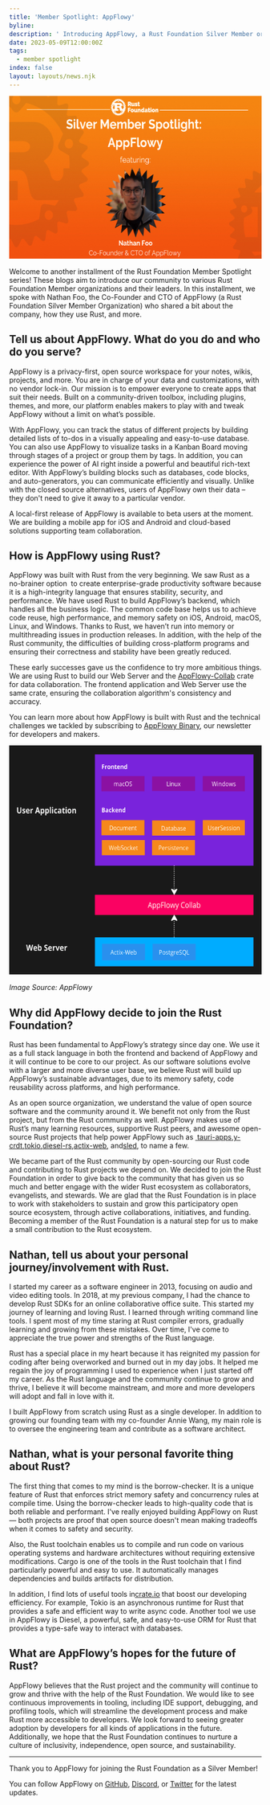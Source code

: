 ```yaml
---
title: 'Member Spotlight: AppFlowy'
byline:
description: ' Introducing AppFlowy, a Rust Foundation Silver Member organization.'
date: 2023-05-09T12:00:00Z
tags:
  - member spotlight
index: false
layout: layouts/news.njk
---
```

<img src="/img/news/2023-05-09-appflowy-member-spotlight/appflowy.png" width="580" height="324" alt="Member Spotlight: AppFlowy Featuring Co-Founder &amp; CTO Nathan Foo" title="AppFlowy Member Spotlight Featuring Co-Founder &amp; CTO Nathan Foo" />

Welcome to another installment of the Rust Foundation Member Spotlight series! These blogs aim to introduce our community to various Rust Foundation Member organizations and their leaders. In this installment, we spoke with Nathan Foo, the Co-Founder and CTO of AppFlowy (a Rust Foundation Silver Member Organization) who shared a bit about the company, how they use Rust, and more.&nbsp;

## **Tell us about AppFlowy. What do you do and who do you serve?**

AppFlowy is a privacy-first, open source workspace for your notes, wikis, projects, and more. You are in charge of your data and customizations, with no vendor lock-in. Our mission is to empower everyone to create apps that suit their needs. Built on a community-driven toolbox, including plugins, themes, and more, our platform enables makers to play with and tweak AppFlowy without a limit on what’s possible.

With AppFlowy, you can track the status of different projects by building detailed lists of to-dos in a visually appealing and easy-to-use database. You can also use AppFlowy to visualize tasks in a Kanban Board moving through stages of a project or group them by tags. In addition, you can experience the power of AI right inside a powerful and beautiful rich-text editor. With AppFlowy’s building blocks such as databases, code blocks, and auto-generators, you can communicate efficiently and visually. Unlike with the closed source alternatives, users of AppFlowy own their data – they don't need to give it away to a particular vendor.

A local-first release of AppFlowy is available to beta users at the moment. We are building a mobile app for iOS and Android and cloud-based solutions supporting team collaboration.&nbsp;&nbsp;

## **How is AppFlowy using Rust?**

AppFlowy was built with Rust from the very beginning. We saw Rust as a no-brainer option&nbsp; to create enterprise-grade productivity software because it is a high-integrity language that ensures stability, security, and performance. We have used Rust to build AppFlowy’s backend, which handles all the business logic. The common code base helps us to achieve code reuse, high performance, and memory safety on iOS, Android, macOS, Linux, and Windows. Thanks to Rust, we haven’t run into memory or multithreading issues in production releases. In addition, with the help of the Rust community, the difficulties of building cross-platform programs and ensuring their correctness and stability have been greatly reduced.

These early successes gave us the confidence to try more ambitious things. We are using Rust to build our Web Server and the [<u>AppFlowy-Collab</u>](https://github.com/AppFlowy-IO/AppFlowy-Collab) crate for data collaboration. The frontend application and Web Server use the same crate, ensuring the collaboration algorithm's consistency and accuracy.

You can learn more about how AppFlowy is built with Rust and the technical challenges we tackled by subscribing to [<u>AppFlowy Binary</u>](https://blog-appflowy.ghost.io/), our newsletter for developers and makers.

<img src="/img/news/2023-05-09-appflowy-member-spotlight/appflowy-diagram.png" width="580" height="456" alt="AppFlowy Architecture Rust" title="AppFlowy Architecture" />

*Image Source: AppFlowy*

## **Why did AppFlowy decide to join the Rust Foundation?**

Rust has been fundamental to AppFlowy’s strategy since day one. We use it as a full stack language in both the frontend and backend of AppFlowy and it will continue to be core to our project. As our software solutions evolve with a larger and more diverse user base, we believe Rust will build up AppFlowy’s sustainable advantages, due to its memory safety, code reusability across platforms, and high performance.

As an open source organization, we understand the value of open source software and the community around it. We benefit not only from the Rust project, but from the Rust community as well. AppFlowy makes use of Rust’s many learning resources, supportive Rust peers, and awesome open-source Rust projects that help power AppFlowy such as [&nbsp;<u>tauri-apps</u>](https://github.com/tauri-apps/tauri),[<u>y-crdt</u>](https://github.com/y-crdt/y-crdt),[<u>tokio</u>](https://github.com/tokio-rs/tokio),[<u>diesel-rs</u>](https://github.com/diesel-rs/diesel),[<u>actix-web</u>](https://github.com/actix/actix-web), and[<u>sled</u>](https://github.com/spacejam/sled), to name a few.

We became part of the Rust community by open-sourcing our Rust code and contributing to Rust projects we depend on. We decided to join the Rust Foundation in order to give back to the community that has given us so much and better engage with the wider Rust ecosystem as collaborators, evangelists, and stewards. We are glad that the Rust Foundation is in place to work with stakeholders to sustain and grow this participatory open source ecosystem, through active collaborations, initiatives, and funding. Becoming a member of the Rust Foundation is a natural step for us to make a small contribution to the Rust ecosystem.

## **Nathan, tell us about your personal journey/involvement with Rust.**

I started my career as a software engineer in 2013, focusing on audio and video editing tools. In 2018, at my previous company, I had the chance to develop Rust SDKs for an online collaborative office suite. This started my journey of learning and loving Rust. I learned through writing command line tools. I spent most of my time staring at Rust compiler errors, gradually learning and growing from these mistakes. Over time, I've come to appreciate the true power and strengths of the Rust language.

Rust has a special place in my heart because it has reignited my passion for coding after being overworked and burned out in my day jobs. It helped me regain the joy of programming I used to experience when I just started off my career. As the Rust language and the community continue to grow and thrive, I believe it will become mainstream, and more and more developers will adopt and fall in love with it.

I built AppFlowy from scratch using Rust as a single developer. In addition to growing our founding team with my co-founder Annie Wang, my main role is to oversee the engineering team and contribute as a software architect.

## **Nathan, what is your personal favorite thing about Rust?**

The first thing that comes to my mind is the borrow-checker. It is a unique feature of Rust that enforces strict memory safety and concurrency rules at compile time. Using the borrow-checker leads to high-quality code that is both reliable and performant. I've really enjoyed building AppFlowy on Rust — both projects are proof that open source doesn't mean making tradeoffs when it comes to safety and security.

Also, the Rust toolchain enables us to compile and run code on various operating systems and hardware architectures without requiring extensive modifications. Cargo is one of the tools in the Rust toolchain that I find particularly powerful and easy to use. It automatically manages dependencies and builds artifacts for distribution.&nbsp;

In addition, I find lots of useful tools in[<u>crate.io</u>](http://crate.io) that boost our developing efficiency. For example, Tokio is an asynchronous runtime for Rust that provides a safe and efficient way to write async code. Another tool we use in AppFlowy is Diesel, a powerful, safe, and easy-to-use ORM for Rust that provides a type-safe way to interact with databases.&nbsp;

## **What are AppFlowy’s hopes for the future of Rust?**

AppFlowy believes that the Rust project and the community will continue to grow and thrive with the help of the Rust Foundation. We would like to see continuous improvements in tooling, including IDE support, debugging, and profiling tools, which will streamline the development process and make Rust more accessible to developers. We look forward to seeing greater adoption by developers for all kinds of applications in the future. Additionally, we hope that the Rust Foundation continues to nurture a culture of inclusivity, independence, open source, and sustainability.

---

Thank you to AppFlowy for joining the Rust Foundation as a Silver Member!

You can follow AppFlowy on [<u>GitHub</u>](https://github.com/AppFlowy-IO/AppFlowy), [<u>Discord</u>](https://discord.gg/9Q2xaN37tV), or [<u>Twitter</u>](https://twitter.com/appflowy) for the latest updates.